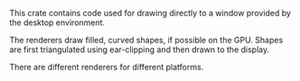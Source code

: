 
This crate contains code used for drawing directly to a window provided by the
desktop environment.

The renderers draw filled, curved shapes, if possible on the GPU. Shapes are first
triangulated using ear-clipping and then drawn to the display.

There are different renderers for different platforms.
